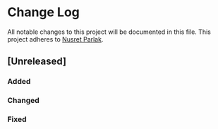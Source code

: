 # Change Log
All notable changes to this project will be documented in this file.
This project adheres to [Nusret Parlak](https://github.com/nusretparlak/).

## [Unreleased]
### Added

### Changed

### Fixed
